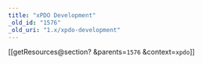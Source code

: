 ```yaml
---
title: "xPDO Development"
_old_id: "1576"
_old_uri: "1.x/xpdo-development"
---
```


\[\[getResources@section? &parents=`1576` &context=`xpdo`\]\]